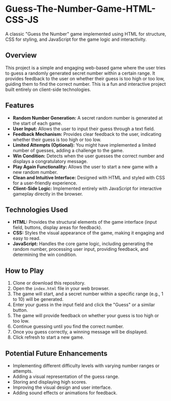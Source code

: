 # Guess-The-Number-Game-HTML-CSS-JS

A classic "Guess the Number" game implemented using HTML for structure, CSS for styling, and JavaScript for the game logic and interactivity.

## Overview

This project is a simple and engaging web-based game where the user tries to guess a randomly generated secret number within a certain range. It provides feedback to the user on whether their guess is too high or too low, guiding them to find the correct number. This is a fun and interactive project built entirely on client-side technologies.

## Features

- **Random Number Generation:** A secret random number is generated at the start of each game.
- **User Input:** Allows the user to input their guess through a text field.
- **Feedback Mechanism:** Provides clear feedback to the user, indicating whether their guess is too high or too low.
- **Limited Attempts (Optional):** You might have implemented a limited number of guesses, adding a challenge to the game.
- **Win Condition:** Detects when the user guesses the correct number and displays a congratulatory message.
- **Play Again Functionality:** Allows the user to start a new game with a new random number.
- **Clean and Intuitive Interface:** Designed with HTML and styled with CSS for a user-friendly experience.
- **Client-Side Logic:** Implemented entirely with JavaScript for interactive gameplay directly in the browser.

## Technologies Used

- **HTML:** Provides the structural elements of the game interface (input field, buttons, display areas for feedback).
- **CSS:** Styles the visual appearance of the game, making it engaging and easy to read.
- **JavaScript:** Handles the core game logic, including generating the random number, processing user input, providing feedback, and determining the win condition.

## How to Play

1. Clone or download this repository.
2. Open the `index.html` file in your web browser.
3. The game will start, and a secret number within a specific range (e.g., 1 to 10) will be generated.
4. Enter your guess in the input field and click the "Guess" or a similar button.
5. The game will provide feedback on whether your guess is too high or too low.
6. Continue guessing until you find the correct number.
7. Once you guess correctly, a winning message will be displayed.
8. Click refresh to start a new game.

## Potential Future Enhancements

- Implementing different difficulty levels with varying number ranges or attempts.
- Adding a visual representation of the guess range.
- Storing and displaying high scores.
- Improving the visual design and user interface.
- Adding sound effects or animations for feedback.
